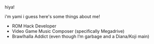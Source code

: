 hiya! 

i'm yami i guess here's some things about me!

- ROM Hack Developer
- Video Game Music Composer (specifically Megadrive)
- Brawlhalla Addict (even though I’m garbage and a Diana/Koji main)
